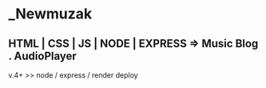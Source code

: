 # _Newmuzak
HTML | CSS | JS | NODE | EXPRESS => Music Blog . AudioPlayer
------
v.4+ >> node / express / render deploy 